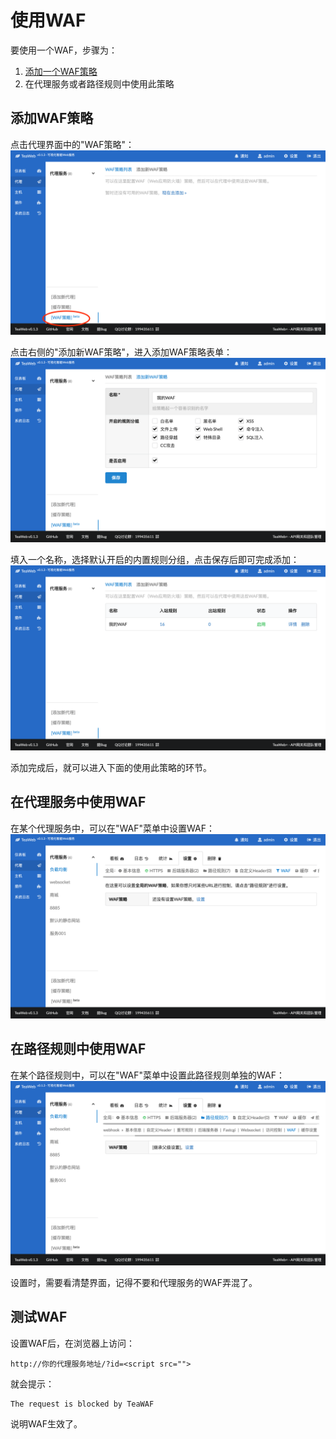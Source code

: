 # 使用WAF
要使用一个WAF，步骤为：
1. [添加一个WAF策略](#添加waf策略)
2. 在代理服务或者路径规则中使用此策略

## 添加WAF策略
点击代理界面中的"WAF策略"：
![waf-usage-1.png](waf-usage-1.png)

点击右侧的"添加新WAF策略"，进入添加WAF策略表单：
![waf-usage-2.png](waf-usage-2.png)

填入一个名称，选择默认开启的内置规则分组，点击保存后即可完成添加：
![waf-usage-3.png](waf-usage-3.png)

添加完成后，就可以进入下面的使用此策略的环节。

## 在代理服务中使用WAF
在某个代理服务中，可以在"WAF"菜单中设置WAF：
![waf-usage-4.png](waf-usage-4.png)

## 在路径规则中使用WAF
在某个路径规则中，可以在"WAF"菜单中设置此路径规则单独的WAF：
![waf-usage-5.png](waf-usage-5.png)

设置时，需要看清楚界面，记得不要和代理服务的WAF弄混了。

## 测试WAF
设置WAF后，在浏览器上访问：
~~~
http://你的代理服务地址/?id=<script src="">
~~~
就会提示：
~~~
The request is blocked by TeaWAF
~~~
说明WAF生效了。